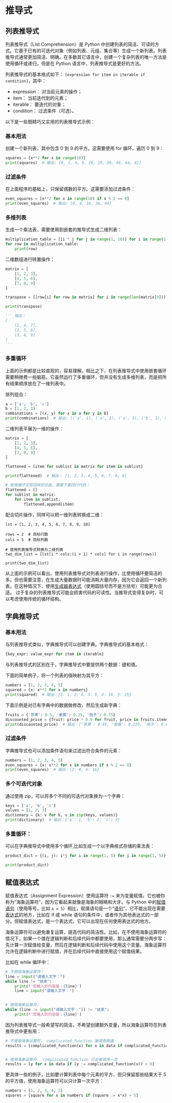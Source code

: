 # 推导式

## 列表推导式

列表推导式（List Comprehension）是 Python 中创建列表的简洁、可读的方式。它基于已有的可迭代对象（例如列表、元组、集合等）生成一个新列表。列表推导式通常更加简洁、明确。在多数其它语言中，创建一个复杂列表的唯一方法是使用循环或递归，但是在 Python 语言中，列表推导式是更好的方法。

列表推导式的基本格式如下： `[expression for item in iterable if condition]`，其中：
* expression： 对当前元素的操作；
* item： 当前迭代到的元素；
* iterable： 要迭代的对象；
* condition： 过滤条件（可选）。

以下是一些既精巧又实用的列表推导式示例：

### 基本用法

创建一个新列表，其中包含 0 到 9 的平方。这需要使用 for 循环，遍历 0 到 9：

```python
squares = [x**2 for x in range(10)]
print(squares)  # 输出: [0, 1, 4, 9, 16, 25, 36, 49, 64, 81]
```

### 过滤条件

在上面程序的基础上，只保留偶数的平方。这需要添加过滤条件：

```python
even_squares = [x**2 for x in range(10) if x % 2 == 0]
print(even_squares)  # 输出: [0, 4, 16, 36, 64]
```

### 多维列表

生成一个乘法表，需要使用到嵌套的推导式生成二维列表：

```python
multiplication_table = [[i * j for j in range(1, 10)] for i in range(1, 10)]
for row in multiplication_table:
    print(row)
```

二维数组进行转置操作：

```python
matrix = [
    [1, 2, 3],
    [4, 5, 6],
    [7, 8, 9]
]

transpose = [[row[i] for row in matrix] for i in range(len(matrix[0]))]

print(transpose)

''' 输出：
[
    [1, 4, 7],
    [2, 5, 8],
    [3, 6, 9]
]
'''
```

### 多重循环

上面的示例都是比较直观的，容易理解。相比之下，在列表推导式中使用嵌套循环需要稍微费一些脑筋，它虽然运行了多重循环，但并没有生成多维列表，而是把所有结果顺序放在了一维列表中。

排列组合：

```python
a = ['a', 'b', 'c']
b = [1, 2, 3]
combinations = [(x, y) for x in a for y in b]
print(combinations)  # 输出: [('a', 1), ('a', 2), ('a', 3), ('b', 1), ('b', 2), ('b', 3), ('c', 1), ('c', 2), ('c', 3)]
```

二维列表平展为一维的操作：

```python
matrix = [
    [1, 2, 3],
    [4, 5, 6],
    [7, 8, 9]
]

flattened = [item for sublist in matrix for item in sublist]

print(flattened)  # 输出： [1, 2, 3, 4, 5, 6, 7, 8, 9]

# 使用循环实现同样的功能，需要下面四行代码：
flattened = []
for sublist in matrix:
    for item in sublist:
        flattened.append(item)
```

配合切片操作，同样可以把一维列表转换成二维：

```
lst = [1, 2, 3, 4, 5, 6, 7, 8, 9, 10]

rows = 2  # 目标行数
cols = 5  # 目标列数

# 使用列表推导式转换为二维列表
two_dim_list = [lst[i * cols:(i + 1) * cols] for i in range(rows)]

print(two_dim_list)
```

从上面的示例可以看出，使用列表推导式对列表进行操作，比使用循环要简洁的多。但也需要注意，在生成大量数据时可能消耗大量内存，因为它会返回一个新列表。在这种情况下，使用[生成器表达式](generator#生成器表达式)（使用圆括号而不是方括号）可能更为合适。
过于复杂的列表推导式可能会损害代码的可读性。当推导式变得复杂时，可以考虑使用传统的循环结构。


## 字典推导式

### 基本用法

与列表推导式类似，字典推导式可以创建字典。字典推导式的基本格式：

```python
{key_expr: value_expr for item in iterable}
```

与列表推导式的区别在于，字典推导式中要提供两个数据：键和值。

下面的简单例子，将一个列表的值映射为其平方：

```python
numbers = [1, 2, 3, 4, 5]
squared = {x: x**2 for x in numbers}
print(squared)  # 输出：{1: 1, 2: 4, 3: 9, 4: 16, 5: 25}
```

下面示例是对已有字典中的数据做修改，然后生成新字典：

```python
fruits = {'苹果': 0.5, '香蕉': 0.25, '桔子': 0.75}
discounted_price = {fruit: price * 0.9 for fruit, price in fruits.items()}
print(discounted_price)  # 输出：{'苹果': 0.45, '香蕉': 0.225, '桔子': 0.675}
```

### 过滤条件

字典推导式也可以添加条件语句来过滤出符合条件的元素：

```python
numbers = [1, 2, 3, 4, 5]
even_squares = {x: x**2 for x in numbers if x % 2 == 0}
print(even_squares)  # 输出：{2: 4, 4: 16}
```


### 多个可迭代对象

通过使用 zip，可以将多个不同的可迭代对象换为一个字典：

```python
keys = ['a', 'b', 'c']
values = [1, 2, 3]
dictionary = {k: v for k, v in zip(keys, values)}
print(dictionary)  # 输出：{'a': 1, 'b': 2, 'c': 3}
```

### 多重循环：

可以在字典推导式中使用多个循环,比如生成一个以字典格式存储的乘法表：

```python
product_dict = {(i, j): i*j for i in range(1, 5) for j in range(1, 5)}

print(product_dict)
```


## 赋值表达式

赋值表达式（Assignment Expression）使用运算符 `:=` 来为变量赋值。它也被你称为“海象运算符”，因为它看起来就像是海象的眼睛和大牙。与 Python 中的[赋值语句](variable#声明和赋值)（使用等号，比如 `a = 5`）相比，赋值语句是一个“[语句](condition#语句)”，它不能出现在需要[表达式](condition#表达式)的地方，比如在 if 或 while 语句的条件中，或者作为其他表达式的一部分。但赋值表达式，是一个表达式，它可以出现在任何使用表达式的地方。

海象运算符可以避免重复运算，提高代码的简洁性。比如，在不使用海象运算符的情况下，如果一个值在逻辑判断和后续代码中都要使用，那么通常需要分两步写：先计算一次赋值给变量，然后在逻辑判断和后续代码中使用这个变量。海象运算符允许在逻辑判断中进行赋值，并在后续代码中直接使用这个赋值结果。

比如在 while 循环中：

```python
# 不使用海象运算符：
line = input("请输入文字：")
while line != "结束":
    print(f'您输入的内容是：{line}')
    line = input("请输入文字：")
    

# 使用海象运算符：
while (line := input("请输入文字：")) != "结束":
    print(f'您输入的内容是：{line}')
```

因为列表推导式一般希望写的简洁，不希望创建额外变量，所以海象运算符在列表推导式中更有用：

```python
# 不使用海象运算符， complicated_function 被调用两遍
results = [complicated_function(x) for x in data if complicated_function(x) > 0]


# 使用海象运算符， complicated_function 只会被调用一次
results = [y for x in data if (y := complicated_function(x)) > 0]
```

更具体一些的例子，比如要计算列表中每个元素的平方，但只保留那些结果大于 5 的平方值，使用海象运算符可以只计算一次平方：

```python
numbers = [1, 2, 3, 4, 5]
squares = [square for x in numbers if (square := x*x) > 5]
```